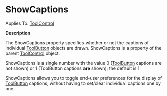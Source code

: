 




<h1 class="heading"><span class="name">ShowCaptions</span></h1>

Applies To: [ToolControl](../a-z/toolcontrol.md)


**Description**


The ShowCaptions property specifies whether or not the captions of individual [ToolButton](../a-z/toolbutton.md) objects are drawn. ShowCaptions is a property of the parent [ToolControl](../a-z/toolcontrol.md) object.


ShowCaptions is a single number with the value 0 ([ToolButton](../a-z/toolbutton.md) captions are not shown) or 1 (ToolButton captions **are** shown); the default is 1


ShowCaptions allows you to toggle end-user preferences for the display of [ToolButton](../a-z/toolbutton.md) captions, without having to set/clear individual captions one by one.



